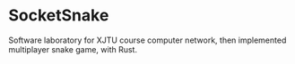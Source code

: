 # SocketSnake
Software laboratory for XJTU course computer network, then implemented multiplayer snake game, with Rust.
